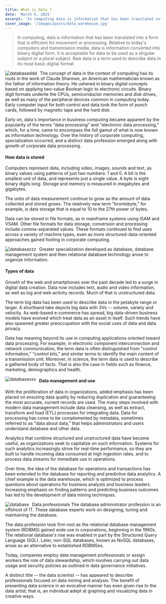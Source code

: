 ```yaml
---
title: What is Data ?
date: 'March 5, 2021'
excerpt: 'In computing data is information that has been translated into a form that is efficient for movement or processing'
cover_image: '/images/posts/data_warehouse.jpg'
---
```


> In computing, data is information that has been translated into a form that is efficient for movement or processing. Relative to today's computers and transmission media, data is information converted into binary digital form. It is acceptable for data to be used as a singular subject or a plural subject. Raw data is a term used to describe data in its most basic digital format.

<img src="/images/posts/databasee.jpg"
     alt="databaseddd"
     style="float: left; margin-right: 10px;" />


The concept of data in the context of computing has its roots in the work of Claude Shannon, an American mathematician known as the father of information theory.  He ushered in binary digital concepts based on applying two-value Boolean logic to electronic circuits. Binary digit formats underlie the CPUs, semiconductor memories and disk drives, as well as many of the peripheral devices common in computing today. Early computer input for both control and data took the form of punch cards, followed by magnetic tape and the hard disk. 

Early on, data's importance in business computing became apparent by the popularity of the terms "data processing" and "electronic data processing," which, for a time, came to encompass the full gamut of what is now known as information technology.  Over the history of corporate computing, specialization occurred, and a distinct data profession emerged along with growth of corporate data processing.

#### How data is stored
Computers represent data, including video, images, sounds and text, as binary values using patterns of just two numbers: 1 and 0. A bit is the smallest unit of data, and represents just a single value. A byte is eight binary digits long. Storage and memory is measured in megabytes and gigabytes.

The units of data measurement continue to grow as the amount of data collected and stored grows. The relatively new term "brontobyte," for example, is data storage that is equal to 10 to the 27th power of bytes.

Data can be stored in file formats, as in mainframe systems using ISAM and VSAM. Other file formats for data storage, conversion and processing include comma-separated values. These formats continued to find uses across a variety of machine types, even as more structured-data-oriented approaches gained footing in corporate computing.

<img src="/images/posts/database-shema-two.jpg"
     alt="databasezzz"
     style="float: left; margin-right: 10px;" />

Greater specialization developed as database, database management system and then relational database technology arose to organize information.

#### Types of data
Growth of the web and smartphones over the past decade led to a surge in digital data creation.  Data now includes text, audio and video information, as well as log and web activity records. Much of that is unstructured data. 

The term big data has been used to describe data in the petabyte range or larger. A shorthand take depicts big data with 3Vs -- volume, variety and velocity. As web-based e-commerce has spread, big data-driven business models have evolved which treat data as an asset in itself. Such trends have also spawned greater preoccupation with the social uses of data and data privacy. 

Data has meaning beyond its use in computing applications oriented toward data processing. For example,  in electronic  component interconnection and network communication, the term data is often distinguished from "control information," "control bits," and similar terms to identify the main content of a transmission unit. Moreover, in science, the term data is used to describe a gathered body of facts. That is also the case in fields such as finance, marketing, demographics and health.

<img src="/images/posts/database-shema-ono.jpg"
     alt="databasexxx"
     style="float: left; margin-right: 10px;" />

#### Data management and use
With the proliferation of data in organizations, added emphasis has been placed on ensuring data quality by reducing duplication and guaranteeing the most accurate, current records are used. The many steps involved with modern data management include data cleansing, as well as extract, transform and load (ETL) processes for integrating data. Data for processing has come to be complemented by metadata, sometimes referred to as "data about data," that helps administrators and users understand database and other data.

Analytics that combine structured and unstructured data have become useful, as organizations seek to capitalize on such information. Systems for such analytics increasingly strive for real-time performance, so they are built to handle incoming data consumed at high ingestion rates, and to process data streams for immediate use in operations.

Over time, the idea of the database for operations and transactions has been extended to the database for reporting and predictive data analytics. A chief example is the data warehouse, which is optimized to process questions about operations for business analysts and business leaders. Increasing emphasis on finding patterns and predicting business outcomes has led to the development of data mining techniques. 

<img src="/images/posts/data_warehouse.jpg"
     alt="database"
     style="float: left; margin-right: 10px;" />

Data professionals
The database administrator profession is an offshoot of IT. These database experts work on designing, tuning and maintaining the database.

The data profession took firm root as the relational database management system (RDBMS) gained wide use in corporations, beginning in the 1980s. The relational database's rise was enabled in part by the Structured Query Language (SQL). Later, non-SQL databases, known as NoSQL databases, arose as an alternative to established RDBMSes.

Today, companies employ data management professionals or assign workers the role of data stewardship, which involves carrying out data usage and security policies as outlined in data governance initiatives.

A distinct title -- the data scientist -- has appeared to describe professionals focused on data mining and analysis. The benefit of presenting data science in an evocative manner has even given rise to the data artist; that is, an individual adept at graphing and visualizing data in creative ways.

